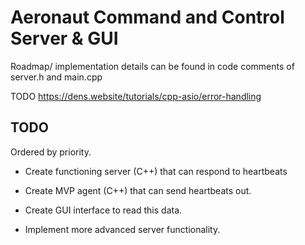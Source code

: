 # Aeronaut Command and Control Server & GUI


Roadmap/ implementation details can be found in code comments of server.h and main.cpp

TODO https://dens.website/tutorials/cpp-asio/error-handling


## TODO

Ordered by priority.

- Create functioning server (C++) that can respond to heartbeats

- Create MVP agent (C++) that can send heartbeats out.

- Create GUI interface to read this data.

- Implement more advanced server functionality.
